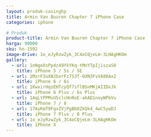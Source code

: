 ```yaml
---
layout: produk-casinghp
title: Armin Van Buuren Chapter 7 iPhone Case
categories: iphone

# Produk
product-title: Armin Van Buuren Chapter 7 iPhone Case
harga: 90000
sku: hn-1592
image-drive: 1o_eJyRzwZyk_3C4oCQjeLm-3LHAgHKOm
gallery:
  - url: 1nNgeXsPp4z49YkYKq-tMnYTpIjiszaS0
    title: iPhone 5 / 5s / SE
  - url: 1MzrF3uXWJbxrFz7S3T-OdN3FvVA88Ax2
    title: iPhone 6 / 6s
  - url: 1KwxirHqsEHTcyQf7sflBSnMKjAIIDxJk
    title: iPhone 6 Plus / 6s Plus
  - url: 1AqLtPPMvU5clcHnRoE-akAD1noyWPbVu
    title: iPhone 7 / 8
  - url: 17AyKmT9FgxZVjPgBbOZkQk4_4wC5ywDJ
    title: iPhone 7 Plus / 8 Plus
  - url: 1o_eJyRzwZyk_3C4oCQjeLm-3LHAgHKOm
    title: iPhone X
---
```

